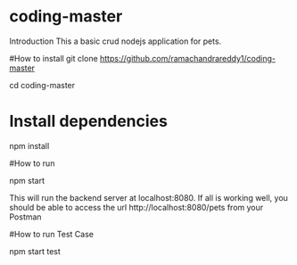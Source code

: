 # coding-master
Introduction
This a basic crud nodejs application for pets.

#How to install
git clone https://github.com/ramachandrareddy1/coding-master

cd coding-master

# Install  dependencies
npm install

#How to run

npm start

This will run the backend server at localhost:8080. If all is working well, you should be able to access the url http://localhost:8080/pets from your Postman

#How to run Test Case

npm start test

